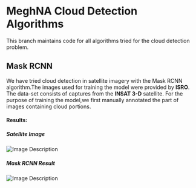 ﻿#  MeghNA Cloud Detection Algorithms
This branch maintains code for all algorithms tried for the cloud detection problem.
## Mask RCNN

We have tried cloud detection in satellite imagery with the Mask RCNN algorithm.The images used for training the model were provided by **ISRO**. The data-set consists of captures from the **INSAT 3-D** satellite.
For the purpose of training the model,we first manually annotated the part of images containing cloud portions.

#### Results:

##### Satellite Image

![Image Description](https://github.com/JimilProgGrammer/MeghNA/blob/cloud-detection/docs/13.png?raw=True)

##### Mask RCNN Result

![Image Description](https://github.com/JimilProgGrammer/MeghNA/blob/cloud-detection/docs/results.png?raw=True)
